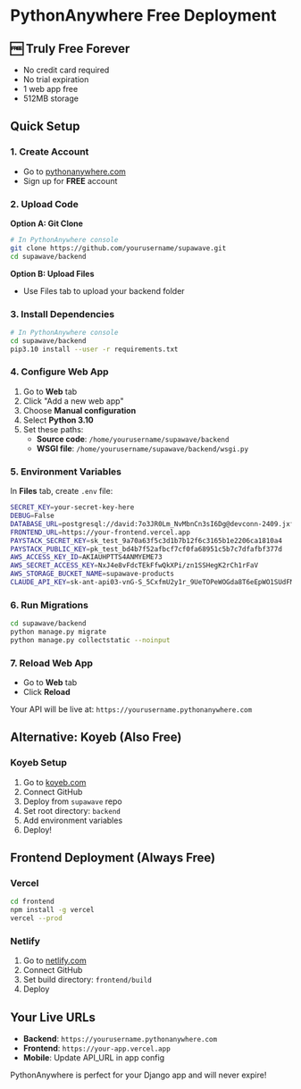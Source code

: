 # PythonAnywhere Free Deployment

## 🆓 **Truly Free Forever**
- No credit card required
- No trial expiration
- 1 web app free
- 512MB storage

## Quick Setup

### 1. Create Account
- Go to [pythonanywhere.com](https://pythonanywhere.com)
- Sign up for **FREE** account

### 2. Upload Code
**Option A: Git Clone**
```bash
# In PythonAnywhere console
git clone https://github.com/yourusername/supawave.git
cd supawave/backend
```

**Option B: Upload Files**
- Use Files tab to upload your backend folder

### 3. Install Dependencies
```bash
# In PythonAnywhere console
cd supawave/backend
pip3.10 install --user -r requirements.txt
```

### 4. Configure Web App
1. Go to **Web** tab
2. Click "Add a new web app"
3. Choose **Manual configuration**
4. Select **Python 3.10**
5. Set these paths:
   - **Source code**: `/home/yourusername/supawave/backend`
   - **WSGI file**: `/home/yourusername/supawave/backend/wsgi.py`

### 5. Environment Variables
In **Files** tab, create `.env` file:
```bash
SECRET_KEY=your-secret-key-here
DEBUG=False
DATABASE_URL=postgresql://david:7o3JR0Lm_NvMbnCn3sI6Dg@devconn-2409.jxf.gcp-us-west2.cockroachlabs.cloud:26257/supawave?sslmode=verify-full
FRONTEND_URL=https://your-frontend.vercel.app
PAYSTACK_SECRET_KEY=sk_test_9a70a63f5c3d1b7b12f6c3165b1e2206ca1810a4
PAYSTACK_PUBLIC_KEY=pk_test_bd4b7f52afbcf7cf0fa68951c5b7c7dfafbf377d
AWS_ACCESS_KEY_ID=AKIAUHPTTS4ANMYEME73
AWS_SECRET_ACCESS_KEY=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
AWS_STORAGE_BUCKET_NAME=supawave-products
CLAUDE_API_KEY=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
```

### 6. Run Migrations
```bash
cd supawave/backend
python manage.py migrate
python manage.py collectstatic --noinput
```

### 7. Reload Web App
- Go to **Web** tab
- Click **Reload**

Your API will be live at: `https://yourusername.pythonanywhere.com`

## Alternative: Koyeb (Also Free)

### Koyeb Setup
1. Go to [koyeb.com](https://koyeb.com)
2. Connect GitHub
3. Deploy from `supawave` repo
4. Set root directory: `backend`
5. Add environment variables
6. Deploy!

## Frontend Deployment (Always Free)

### Vercel
```bash
cd frontend
npm install -g vercel
vercel --prod
```

### Netlify
1. Go to [netlify.com](https://netlify.com)
2. Connect GitHub
3. Set build directory: `frontend/build`
4. Deploy

## Your Live URLs
- **Backend**: `https://yourusername.pythonanywhere.com`
- **Frontend**: `https://your-app.vercel.app`
- **Mobile**: Update API_URL in app config

PythonAnywhere is perfect for your Django app and will never expire!